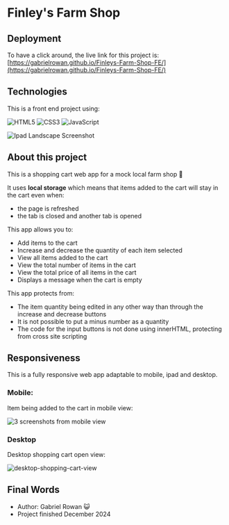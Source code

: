 # Finley's Farm Shop

## Deployment

To have a click around, the live link for this project is: [https://gabrielrowan.github.io/Finleys-Farm-Shop-FE/](https://gabrielrowan.github.io/Finleys-Farm-Shop-FE/)

## Technologies

This is a front end project using:

![HTML5](https://img.shields.io/badge/html5-%23E34F26.svg?style=for-the-badge&logo=html5&logoColor=white)
![CSS3](https://img.shields.io/badge/css3-%231572B6.svg?style=for-the-badge&logo=css3&logoColor=white)
![JavaScript](https://img.shields.io/badge/javascript-%23323330.svg?style=for-the-badge&logo=javascript&logoColor=%23F7DF1E)

![Ipad Landscape Screenshot](https://github.com/user-attachments/assets/e966f716-fb31-4059-aa71-7bc50e3afe9b)

## About this project 

This is a shopping cart web app for a mock local farm shop :tomato:

It uses **local storage** which means that items added to the cart will stay in the cart even when: 
- the page is refreshed
- the tab is closed and another tab is opened

This app allows you to:

- Add items to the cart
- Increase and decrease the quantity of each item selected
- View all items added to the cart
- View the total number of items in the cart
- View the total price of all items in the cart
- Displays a message when the cart is empty

This app protects from: 
- The item quantity being edited in any other way than through the increase and decrease buttons
- It is not possible to put a minus number as a quantity
- The code for the input buttons is not done using innerHTML, protecting from cross site scripting

## Responsiveness

This is a fully responsive web app adaptable to mobile, ipad and desktop. 

### Mobile: 

Item being added to the cart in mobile view:

![3 screenshots from mobile view](https://github.com/user-attachments/assets/f50e177b-001e-4d24-9c63-b6b10c7f170f)


### Desktop 

Desktop shopping cart open view: 

![desktop-shopping-cart-view](https://github.com/user-attachments/assets/f7a70c92-67e0-426e-8cbc-e2ff1bb43874)


## Final Words 

- Author: Gabriel Rowan  :smiley_cat:
- Project finished December 2024
